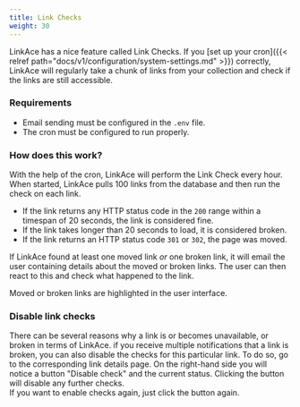 ```yaml
---
title: Link Checks
weight: 30
---
```


LinkAce has a nice feature called Link Checks. If you [set up your cron]({{< relref path="docs/v1/configuration/system-settings.md" >}}) correctly, LinkAce will regularly take a chunk of links from your collection and check if the links are still accessible.

### Requirements

* Email sending must be configured in the `.env` file.
* The cron must be configured to run properly.

### How does this work?

With the help of the cron, LinkAce will perform the Link Check every hour. When started, LinkAce pulls 100 links from the database and then run the check on each link.

* If the link returns any HTTP status code in the `200` range within a timespan of 20 seconds, the link is considered fine.
* If the link takes longer than 20 seconds to load, it is considered broken.
* If the link returns an HTTP status code `301` or `302`, the page was moved.

If LinkAce found at least one moved link *or* one broken link, it will email the user containing details about the moved or broken links. The user can then react to this and check what happened to the link.

Moved or broken links are highlighted in the user interface.

### Disable link checks

There can be several reasons why a link is or becomes unavailable, or broken in terms of LinkAce. if you receive  multiple notifications that a link is broken, you can also disable the checks for this particular link. To do so, go to the corresponding link details page. On the right-hand side you will notice a button "Disable check" and the current status. Clicking the button will disable any further checks.  
If you want to enable checks again, just click the button again.
